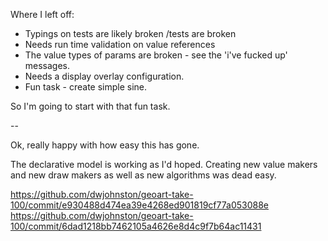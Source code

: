 Where I left off: 

- Typings on tests are likely broken /tests are broken 
- Needs run time validation on value references
- The value types of params are broken - see the 'i've fucked up' messages. 
- Needs a display overlay configuration. 
- Fun task - create simple sine. 


So I'm going to start with that fun task. 



-- 

Ok, really happy with how easy this has gone. 

The declarative model is working as I'd hoped. Creating new value makers and new draw makers as well as new algorithms was dead easy. 

https://github.com/dwjohnston/geoart-take-100/commit/e930488d474ea39e4268ed901819cf77a053088e
https://github.com/dwjohnston/geoart-take-100/commit/6dad1218bb7462105a4626e8d4c9f7b64ac11431